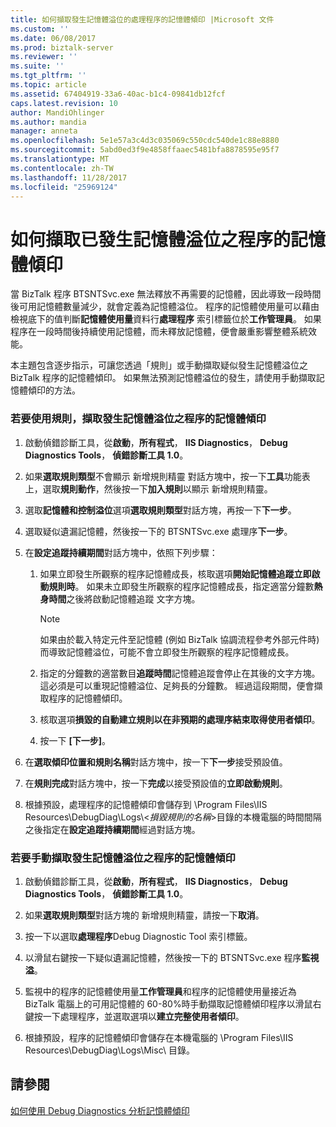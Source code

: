 ```yaml
---
title: 如何擷取發生記憶體溢位的處理程序的記憶體傾印 |Microsoft 文件
ms.custom: ''
ms.date: 06/08/2017
ms.prod: biztalk-server
ms.reviewer: ''
ms.suite: ''
ms.tgt_pltfrm: ''
ms.topic: article
ms.assetid: 67404919-33a6-40ac-b1c4-09841db12fcf
caps.latest.revision: 10
author: MandiOhlinger
ms.author: mandia
manager: anneta
ms.openlocfilehash: 5e1e57a3c4d3c035069c550cdc540de1c88e8880
ms.sourcegitcommit: 5abd0ed3f9e4858ffaaec5481bfa8878595e95f7
ms.translationtype: MT
ms.contentlocale: zh-TW
ms.lasthandoff: 11/28/2017
ms.locfileid: "25969124"
---
```

# <a name="how-to-capture-a-memory-dump-of-a-process-that-is-leaking-memory"></a>如何擷取已發生記憶體溢位之程序的記憶體傾印
當 BizTalk 程序 BTSNTSvc.exe 無法釋放不再需要的記憶體，因此導致一段時間後可用記憶體數量減少，就會定義為記憶體溢位。 程序的記憶體使用量可以藉由檢視底下的值判斷**記憶體使用量**資料行**處理程序** 索引標籤位於**工作管理員**。 如果程序在一段時間後持續使用記憶體，而未釋放記憶體，便會嚴重影響整體系統效能。  
  
 本主題包含逐步指示，可讓您透過「規則」或手動擷取疑似發生記憶體溢位之 BizTalk 程序的記憶體傾印。 如果無法預測記憶體溢位的發生，請使用手動擷取記憶體傾印的方法。  
  
### <a name="to-capture-a-memory-dump-of-a-process-that-is-leaking-memory-by-using-a-rule"></a>若要使用規則，擷取發生記憶體溢位之程序的記憶體傾印  
  
1.  啟動偵錯診斷工具，從**啟動**，**所有程式**， **IIS Diagnostics**， **Debug Diagnostics Tools**， **偵錯診斷工具 1.0**。  
  
2.  如果**選取規則類型**不會顯示 新增規則精靈 對話方塊中，按一下**工具**功能表上，選取**規則動作**，然後按一下**加入規則**以顯示 新增規則精靈。  
  
3.  選取**記憶體和控制溢位**選項**選取規則類型**對話方塊，再按一下**下一步**。  
  
4.  選取疑似遺漏記憶體，然後按一下的 BTSNTSvc.exe 處理序**下一步**。  
  
5.  在**設定追蹤持續期間**對話方塊中，依照下列步驟：  
  
    1.  如果立即發生所觀察的程序記憶體成長，核取選項**開始記憶體追蹤立即啟動規則時**。 如果未立即發生所觀察的程序記憶體成長，指定適當分鐘數**熱身時間**之後將啟動記憶體追蹤 文字方塊。  
  
        > [!NOTE]
        >  如果由於載入特定元件至記憶體 (例如 BizTalk 協調流程參考外部元件時) 而導致記憶體溢位，可能不會立即發生所觀察的程序記憶體成長。  
  
    2.  指定的分鐘數的適當數目**追蹤時間**記憶體追蹤會停止在其後的文字方塊。 這必須是可以重現記憶體溢位、足夠長的分鐘數。 經過這段期間，便會擷取程序的記憶體傾印。  
  
    3.  核取選項**損毀的自動建立規則以在非預期的處理序結束取得使用者傾印**。  
  
    4.  按一下 **[下一步]**。  
  
6.  在**選取傾印位置和規則名稱**對話方塊中，按一下**下一步**接受預設值。  
  
7.  在**規則完成**對話方塊中，按一下**完成**以接受預設值的**立即啟動規則**。  
  
8.  根據預設，處理程序的記憶體傾印會儲存到 \Program Files\IIS Resources\DebugDiag\Logs\\<*損毀規則的名稱*\>目錄的本機電腦的時間間隔之後指定在**設定追蹤持續期間**經過對話方塊。  
  
### <a name="to-manually-capture-a-memory-dump-of-a-process-that-is-leaking-memory"></a>若要手動擷取發生記憶體溢位之程序的記憶體傾印  
  
1.  啟動偵錯診斷工具，從**啟動**，**所有程式**， **IIS Diagnostics**， **Debug Diagnostics Tools**， **偵錯診斷工具 1.0**。  
  
2.  如果**選取規則類型**對話方塊的 新增規則精靈，請按一下**取消**。  
  
3.  按一下以選取**處理程序**Debug Diagnostic Tool 索引標籤。  
  
4.  以滑鼠右鍵按一下疑似遺漏記憶體，然後按一下的 BTSNTSvc.exe 程序**監視溢**。  
  
5.  監視中的程序的記憶體使用量**工作管理員**和程序的記憶體使用量接近為 BizTalk 電腦上的可用記憶體的 60-80%時手動擷取記憶體傾印程序以滑鼠右鍵按一下處理程序，並選取選項以**建立完整使用者傾印**。  
  
6.  根據預設，程序的記憶體傾印會儲存在本機電腦的 \Program Files\IIS Resources\DebugDiag\Logs\Misc\ 目錄。  
  
## <a name="see-also"></a>請參閱  
 [如何使用 Debug Diagnostics 分析記憶體傾印](../core/how-to-use-debug-diagnostics-to-analyze-a-memory-dump.md)